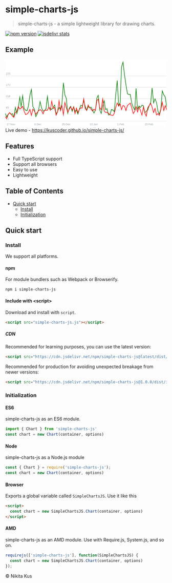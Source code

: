# simple-charts-js

> simple-charts-js - a simple lightweight library for drawing charts.

[![npm version](https://badge.fury.io/js/simple-charts-js.svg)](https://www.npmjs.com/package/simple-charts-js)
[![jsdelivr stats](https://data.jsdelivr.com/v1/package/npm/simple-charts-js/badge)](https://www.jsdelivr.com/package/npm/simple-charts-js)

## Example
![example.png](./assets/example.png)
Live demo - https://kuscoder.github.io/simple-charts-js/

## Features
- Full TypeScript support
- Support all browsers
- Easy to use
- Lightweight

## Table of Contents
- [Quick start](#quick-start)
  - [Install](#install)
  - [Initialization](#initialization)

## Quick start
### Install
We support all platforms.

#### npm
For module bundlers such as Webpack or Browserify.

```shell
npm i simple-charts-js
```

#### Include with &lt;script&gt;
Download and install with `script`.

```html
<script src="simple-charts-js.js"></script>
```

##### CDN
Recommended for learning purposes, you can use the latest version:

```html
<script src="https://cdn.jsdelivr.net/npm/simple-charts-js@latest/dist/index.js"></script>
```

Recommended for production for avoiding unexpected breakage from newer versions:

```html
<script src="https://cdn.jsdelivr.net/npm/simple-charts-js@1.0.0/dist/index.js"></script>
```

### Initialization
#### ES6
simple-charts-js as an ES6 module.

```js
import { Chart } from 'simple-charts-js'
const chart = new Chart(container, options)
```

#### Node
simple-charts-js as a Node.js module

```js
const { Chart } = require('simple-charts-js');
const chart = new Chart(container, options)
```

#### Browser
Exports a global variable called `SimpleChartsJS`. Use it like this

```html
<script>
  const chart = new SimpleChartsJS.Chart(container, options)
</script>
```

#### AMD
simple-charts-js as an AMD module. Use with Require.js, System.js, and so on.

```js
requirejs(['simple-charts-js'], function(SimpleChartsJS) {
  const chart = new SimpleChartsJS.Chart(container, options)
});
```

&copy; Nikita Kus
